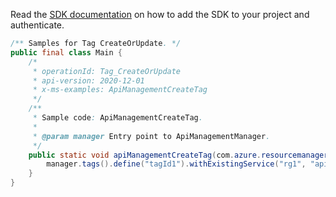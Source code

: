 Read the [SDK documentation](https://github.com/Azure/azure-sdk-for-java/blob/azure-resourcemanager-apimanagement_1.0.0-beta.2/sdk/apimanagement/azure-resourcemanager-apimanagement/README.md) on how to add the SDK to your project and authenticate.

```java
/** Samples for Tag CreateOrUpdate. */
public final class Main {
    /*
     * operationId: Tag_CreateOrUpdate
     * api-version: 2020-12-01
     * x-ms-examples: ApiManagementCreateTag
     */
    /**
     * Sample code: ApiManagementCreateTag.
     *
     * @param manager Entry point to ApiManagementManager.
     */
    public static void apiManagementCreateTag(com.azure.resourcemanager.apimanagement.ApiManagementManager manager) {
        manager.tags().define("tagId1").withExistingService("rg1", "apimService1").withDisplayName("tag1").create();
    }
}
```
